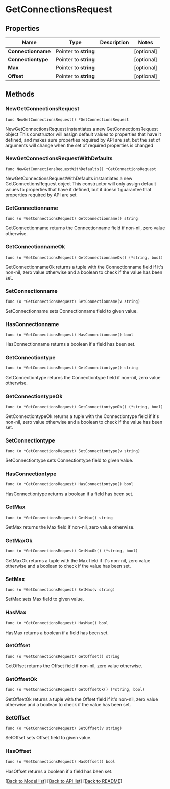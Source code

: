 # GetConnectionsRequest

## Properties

Name | Type | Description | Notes
------------ | ------------- | ------------- | -------------
**Connectionname** | Pointer to **string** |  | [optional] 
**Connectiontype** | Pointer to **string** |  | [optional] 
**Max** | Pointer to **string** |  | [optional] 
**Offset** | Pointer to **string** |  | [optional] 

## Methods

### NewGetConnectionsRequest

`func NewGetConnectionsRequest() *GetConnectionsRequest`

NewGetConnectionsRequest instantiates a new GetConnectionsRequest object
This constructor will assign default values to properties that have it defined,
and makes sure properties required by API are set, but the set of arguments
will change when the set of required properties is changed

### NewGetConnectionsRequestWithDefaults

`func NewGetConnectionsRequestWithDefaults() *GetConnectionsRequest`

NewGetConnectionsRequestWithDefaults instantiates a new GetConnectionsRequest object
This constructor will only assign default values to properties that have it defined,
but it doesn't guarantee that properties required by API are set

### GetConnectionname

`func (o *GetConnectionsRequest) GetConnectionname() string`

GetConnectionname returns the Connectionname field if non-nil, zero value otherwise.

### GetConnectionnameOk

`func (o *GetConnectionsRequest) GetConnectionnameOk() (*string, bool)`

GetConnectionnameOk returns a tuple with the Connectionname field if it's non-nil, zero value otherwise
and a boolean to check if the value has been set.

### SetConnectionname

`func (o *GetConnectionsRequest) SetConnectionname(v string)`

SetConnectionname sets Connectionname field to given value.

### HasConnectionname

`func (o *GetConnectionsRequest) HasConnectionname() bool`

HasConnectionname returns a boolean if a field has been set.

### GetConnectiontype

`func (o *GetConnectionsRequest) GetConnectiontype() string`

GetConnectiontype returns the Connectiontype field if non-nil, zero value otherwise.

### GetConnectiontypeOk

`func (o *GetConnectionsRequest) GetConnectiontypeOk() (*string, bool)`

GetConnectiontypeOk returns a tuple with the Connectiontype field if it's non-nil, zero value otherwise
and a boolean to check if the value has been set.

### SetConnectiontype

`func (o *GetConnectionsRequest) SetConnectiontype(v string)`

SetConnectiontype sets Connectiontype field to given value.

### HasConnectiontype

`func (o *GetConnectionsRequest) HasConnectiontype() bool`

HasConnectiontype returns a boolean if a field has been set.

### GetMax

`func (o *GetConnectionsRequest) GetMax() string`

GetMax returns the Max field if non-nil, zero value otherwise.

### GetMaxOk

`func (o *GetConnectionsRequest) GetMaxOk() (*string, bool)`

GetMaxOk returns a tuple with the Max field if it's non-nil, zero value otherwise
and a boolean to check if the value has been set.

### SetMax

`func (o *GetConnectionsRequest) SetMax(v string)`

SetMax sets Max field to given value.

### HasMax

`func (o *GetConnectionsRequest) HasMax() bool`

HasMax returns a boolean if a field has been set.

### GetOffset

`func (o *GetConnectionsRequest) GetOffset() string`

GetOffset returns the Offset field if non-nil, zero value otherwise.

### GetOffsetOk

`func (o *GetConnectionsRequest) GetOffsetOk() (*string, bool)`

GetOffsetOk returns a tuple with the Offset field if it's non-nil, zero value otherwise
and a boolean to check if the value has been set.

### SetOffset

`func (o *GetConnectionsRequest) SetOffset(v string)`

SetOffset sets Offset field to given value.

### HasOffset

`func (o *GetConnectionsRequest) HasOffset() bool`

HasOffset returns a boolean if a field has been set.


[[Back to Model list]](../README.md#documentation-for-models) [[Back to API list]](../README.md#documentation-for-api-endpoints) [[Back to README]](../README.md)


